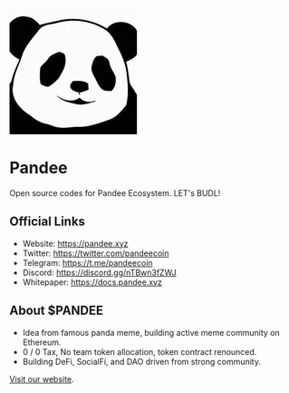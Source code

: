 !['logo'](public/pandee.jpeg)
# Pandee

Open source codes for Pandee Ecosystem. LET's BUDL!

## Official Links

- Website: https://pandee.xyz
- Twitter: https://twitter.com/pandeecoin
- Telegram: https://t.me/pandeecoin
- Discord: https://discord.gg/nTBwn3fZWJ
- Whitepaper: https://docs.pandee.xyz

## About $PANDEE

- Idea from famous panda meme, building active meme community on Ethereum.
- 0 / 0 Tax, No team token allocation, token contract renounced.
- Building DeFi, SocialFi, and DAO driven from strong community.

[Visit our website](https://pandee.xyz).
